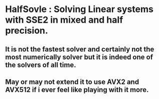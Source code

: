 # HalfSovle : Solving Linear systems with SSE2 in mixed and half precision.
## It is not the fastest solver and certainly not the most numerically solver but it is indeed one of the solvers of all time.
## May or may not extend it to use AVX2 and AVX512 if i ever feel like playing with it more.

